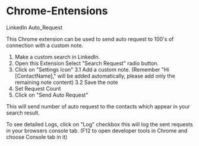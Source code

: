 # Chrome-Entensions
LinkedIn Auto_Request

This Chrome extension can be used to send auto request to 100's of connection with a custom note.

1. Make a custom search in LinkedIn.
2. Open this Extension Select "Search Request" radio button.
3. Click on "Settings Icon"
  3.1 Add a custom note. (Remember "Hi [ContactName]," will be added automatically, please add only the remaining note content)
  3.2 Save the note
4. Set Request Count
5. Click on "Send Auto Request"

This will send number of auto request to the contacts which appear in your search result.

To see detailed Logs, click on "Log" checkbox this will log the sent requests in your browsers console tab. (F12 to open developer tools in Chrome and choose Console tab in it)


